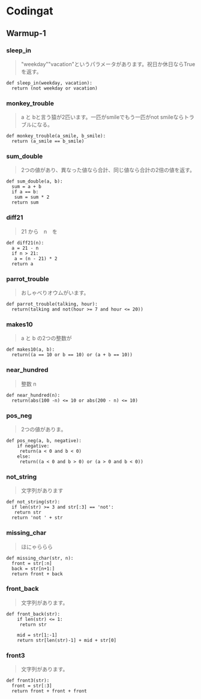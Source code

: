 # Codingat
## Warmup-1
### sleep_in
> "weekday""vacation"というパラメータがあります。祝日か休日ならTrueを返す。
```
def sleep_in(weekday, vacation):
  return (not weekday or vacation)
```


### monkey_trouble
> a と bと言う猿が2匹います。一匹がsmileでもう一匹がnot smileならトラブルになる。
```
def monkey_trouble(a_smile, b_smile):
  return (a_smile == b_smile)
```

### sum_double
> 2つの値があり、異なった値なら合計、同じ値なら合計の2倍の値を返す。
```
def sum_double(a, b):
  sum = a + b
  if a == b:
   sum = sum * 2
  return sum
```

### diff21
> 21 から　n　を
```
def diff21(n):
  a = 21 - n
  if n > 21:
   a = (n - 21) * 2
  return a
  ```
  
### parrot_trouble
> おしゃべりオウムがいます。
```
def parrot_trouble(talking, hour):
  return(talking and not(hour >= 7 and hour <= 20))
```

### makes10
> a と b の2つの整数が
```
def makes10(a, b):
  return((a == 10 or b == 10) or (a + b == 10))
```

### near_hundred
> 整数 n 
```
def near_hundred(n):
  return(abs(100 -n) <= 10 or abs(200 - n) <= 10)
```

### pos_neg
> 2つの値がありま。
```
def pos_neg(a, b, negative):
    if negative:
     return(a < 0 and b < 0)
    else:
     return((a < 0 and b > 0) or (a > 0 and b < 0))
```

### not_string
> 文字列があります
```
def not_string(str):
  if len(str) >= 3 and str[:3] == 'not':
   return str
  return 'not ' + str
```

### missing_char
> ほにゃららら
```
def missing_char(str, n):
  front = str[:n]
  back = str[n+1:]
  return front + back
```

### front_back
> 文字列があります。
```
def front_back(str):
    if len(str) <= 1:
     return str
     
    mid = str[1:-1]
    return str[len(str)-1] + mid + str[0]
```

### front3
> 文字列があります。
```
def front3(str):
  front = str[:3]
  return front + front + front
```



  

